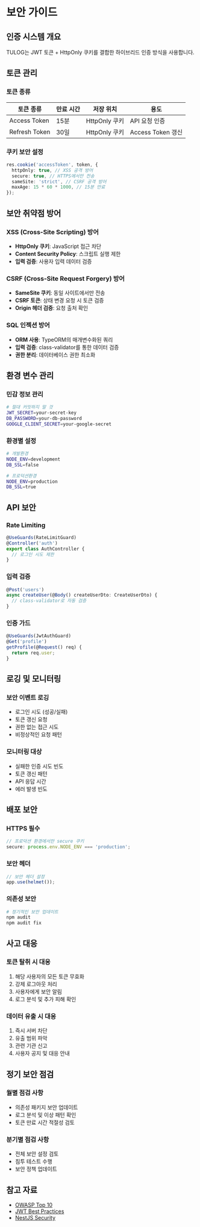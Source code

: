 # 보안 가이드

## 인증 시스템 개요

TULOG는 JWT 토큰 + HttpOnly 쿠키를 결합한 하이브리드 인증 방식을 사용합니다.

## 토큰 관리

### 토큰 종류

| 토큰 종류     | 만료 시간 | 저장 위치     | 용도              |
| ------------- | --------- | ------------- | ----------------- |
| Access Token  | 15분      | HttpOnly 쿠키 | API 요청 인증     |
| Refresh Token | 30일      | HttpOnly 쿠키 | Access Token 갱신 |

### 쿠키 보안 설정

```typescript
res.cookie('accessToken', token, {
  httpOnly: true, // XSS 공격 방어
  secure: true, // HTTPS에서만 전송
  sameSite: 'strict', // CSRF 공격 방어
  maxAge: 15 * 60 * 1000, // 15분 만료
});
```

## 보안 취약점 방어

### XSS (Cross-Site Scripting) 방어

- **HttpOnly 쿠키**: JavaScript 접근 차단
- **Content Security Policy**: 스크립트 실행 제한
- **입력 검증**: 사용자 입력 데이터 검증

### CSRF (Cross-Site Request Forgery) 방어

- **SameSite 쿠키**: 동일 사이트에서만 전송
- **CSRF 토큰**: 상태 변경 요청 시 토큰 검증
- **Origin 헤더 검증**: 요청 출처 확인

### SQL 인젝션 방어

- **ORM 사용**: TypeORM의 매개변수화된 쿼리
- **입력 검증**: class-validator를 통한 데이터 검증
- **권한 분리**: 데이터베이스 권한 최소화

## 환경 변수 관리

### 민감 정보 관리

```bash
# 절대 커밋하지 말 것
JWT_SECRET=your-secret-key
DB_PASSWORD=your-db-password
GOOGLE_CLIENT_SECRET=your-google-secret
```

### 환경별 설정

```bash
# 개발환경
NODE_ENV=development
DB_SSL=false

# 프로덕션환경
NODE_ENV=production
DB_SSL=true
```

## API 보안

### Rate Limiting

```typescript
@UseGuards(RateLimitGuard)
@Controller('auth')
export class AuthController {
  // 로그인 시도 제한
}
```

### 입력 검증

```typescript
@Post('users')
async createUser(@Body() createUserDto: CreateUserDto) {
  // class-validator로 자동 검증
}
```

### 인증 가드

```typescript
@UseGuards(JwtAuthGuard)
@Get('profile')
getProfile(@Request() req) {
  return req.user;
}
```

## 로깅 및 모니터링

### 보안 이벤트 로깅

- 로그인 시도 (성공/실패)
- 토큰 갱신 요청
- 권한 없는 접근 시도
- 비정상적인 요청 패턴

### 모니터링 대상

- 실패한 인증 시도 빈도
- 토큰 갱신 패턴
- API 응답 시간
- 에러 발생 빈도

## 배포 보안

### HTTPS 필수

```typescript
// 프로덕션 환경에서만 secure 쿠키
secure: process.env.NODE_ENV === 'production';
```

### 보안 헤더

```typescript
// 보안 헤더 설정
app.use(helmet());
```

### 의존성 보안

```bash
# 정기적인 보안 업데이트
npm audit
npm audit fix
```

## 사고 대응

### 토큰 탈취 시 대응

1. 해당 사용자의 모든 토큰 무효화
2. 강제 로그아웃 처리
3. 사용자에게 보안 알림
4. 로그 분석 및 추가 피해 확인

### 데이터 유출 시 대응

1. 즉시 서버 차단
2. 유출 범위 파악
3. 관련 기관 신고
4. 사용자 공지 및 대응 안내

## 정기 보안 점검

### 월별 점검 사항

- 의존성 패키지 보안 업데이트
- 로그 분석 및 이상 패턴 확인
- 토큰 만료 시간 적절성 검토

### 분기별 점검 사항

- 전체 보안 설정 검토
- 침투 테스트 수행
- 보안 정책 업데이트

## 참고 자료

- [OWASP Top 10](https://owasp.org/www-project-top-ten/)
- [JWT Best Practices](https://datatracker.ietf.org/doc/html/draft-ietf-oauth-jwt-bcp)
- [NestJS Security](https://docs.nestjs.com/security/authentication)
